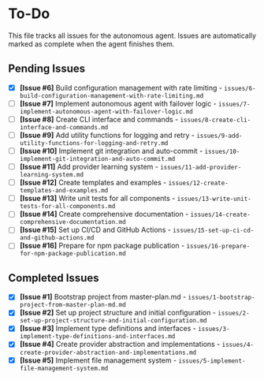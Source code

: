# To-Do

This file tracks all issues for the autonomous agent. Issues are automatically marked as complete when the agent finishes them.

## Pending Issues
- [x] **[Issue #6]** Build configuration management with rate limiting - `issues/6-build-configuration-management-with-rate-limiting.md`
- [ ] **[Issue #7]** Implement autonomous agent with failover logic - `issues/7-implement-autonomous-agent-with-failover-logic.md`
- [ ] **[Issue #8]** Create CLI interface and commands - `issues/8-create-cli-interface-and-commands.md`
- [ ] **[Issue #9]** Add utility functions for logging and retry - `issues/9-add-utility-functions-for-logging-and-retry.md`
- [ ] **[Issue #10]** Implement git integration and auto-commit - `issues/10-implement-git-integration-and-auto-commit.md`
- [ ] **[Issue #11]** Add provider learning system - `issues/11-add-provider-learning-system.md`
- [ ] **[Issue #12]** Create templates and examples - `issues/12-create-templates-and-examples.md`
- [ ] **[Issue #13]** Write unit tests for all components - `issues/13-write-unit-tests-for-all-components.md`
- [ ] **[Issue #14]** Create comprehensive documentation - `issues/14-create-comprehensive-documentation.md`
- [ ] **[Issue #15]** Set up CI/CD and GitHub Actions - `issues/15-set-up-ci-cd-and-github-actions.md`
- [ ] **[Issue #16]** Prepare for npm package publication - `issues/16-prepare-for-npm-package-publication.md`

## Completed Issues
- [x] **[Issue #1]** Bootstrap project from master-plan.md - `issues/1-bootstrap-project-from-master-plan-md.md`
- [x] **[Issue #2]** Set up project structure and initial configuration - `issues/2-set-up-project-structure-and-initial-configuration.md`
- [x] **[Issue #3]** Implement type definitions and interfaces - `issues/3-implement-type-definitions-and-interfaces.md`
- [x] **[Issue #4]** Create provider abstraction and implementations - `issues/4-create-provider-abstraction-and-implementations.md`
- [x] **[Issue #5]** Implement file management system - `issues/5-implement-file-management-system.md`

